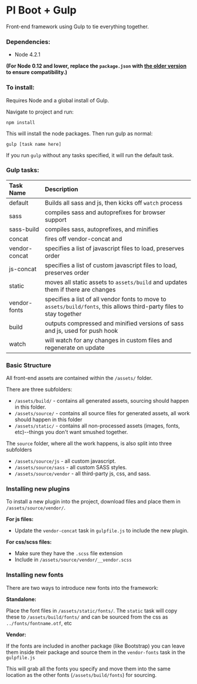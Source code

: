 # PI Boot + Gulp

Front-end framework using Gulp to tie everything together.

### Dependencies:

- Node 4.2.1

**(For Node 0.12 and lower, replace the `package.json` with [the older version](https://gist.github.com/nathanlong/1bcd85a4511c25d49f15) to ensure compatibility.)**

### To install:

Requires Node and a global install of Gulp.

Navigate to project and run:

    npm install

This will install the node packages. Then run gulp as normal:

    gulp [task name here]

If you run `gulp` without any tasks specified, it will run the default task.


### Gulp tasks:

|Task Name|Description|
|:--------|:----------|
| default | Builds all sass and js, then kicks off `watch` process |
| sass | compiles sass and autoprefixes for browser support |
| sass-build | compiles sass, autoprefixes, and minifies |
| concat | fires off vendor-concat and  |
| vendor-concat | specifies a list of javascript files to load, preserves order |
| js-concat | specifies a list of custom javascript files to load, preserves order |
| static | moves all static assets to `assets/build` and updates them if there are changes |
| vendor-fonts | specifies a list of all vendor fonts to move to `assets/build/fonts`, this allows third-party files to stay together |
| build | outputs compressed and minified versions of sass and js, used for push hook |
| watch | will watch for any changes in custom files and regenerate on update |


### Basic Structure

All front-end assets are contained within the `/assets/` folder.

There are three subfolders:

- `/assets/build/` - contains all generated assets, sourcing should happen in this folder.
- `/assets/source/` - contains all source files for generated assets, all work should happen in this folder
- `/assets/static/` - contains all non-processed assets (images, fonts, etc)--things you don't want smushed together.

The `source` folder, where all the work happens, is also split into three subfolders

- `/assets/source/js` - all custom javascript.
- `/assets/source/sass` - all custom SASS styles.
- `/assets/source/vendor` - all third-party js, css, and sass.


### Installing new plugins

To install a new plugin into the project, download files and place them in `/assets/source/vendor/`.

**For js files:**

- Update the `vendor-concat` task in `gulpfile.js` to include the new plugin.

**For css/scss files:**

- Make sure they have the `.scss` file extension 
- Include in `/assets/source/vendor/__vendor.scss`

### Installing new fonts

There are two ways to introduce new fonts into the framework:

**Standalone:**

Place the font files in `/assets/static/fonts/`. The `static` task will copy these to `/assets/build/fonts/` and can be sourced from the css as `../fonts/fontname.otf`, etc

**Vendor:**

If the fonts are included in another package (like Bootstrap) you can leave them inside their package and source them in the `vendor-fonts` task in the `gulpfile.js`

This will grab all the fonts you specify and move them into the same location as the other fonts (`/assets/build/fonts`) for sourcing.

